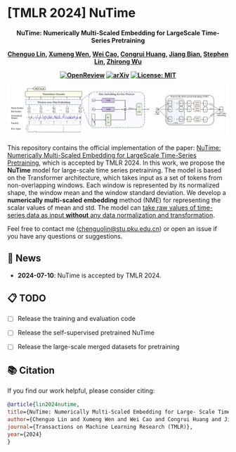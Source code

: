 # [TMLR 2024] NuTime

<h4 align="center">

NuTime: Numerically Multi-Scaled Embedding for LargeScale Time-Series Pretraining

[Chenguo Lin](https://chenguolin.github.io), [Xumeng Wen](https://github.com/xumwen), [Wei Cao](https://weicao1990.github.io/), [Congrui Huang](https://dblp.org/pid/26/8737.html), [Jiang Bian](https://sites.google.com/view/jiangbian), [Stephen Lin](https://www.microsoft.com/en-us/research/people/stevelin/), [Zhirong Wu](https://www.microsoft.com/en-us/research/people/wuzhiron/)

[![OpenReview](https://img.shields.io/badge/OpenReview-Page-blue)](https://openreview.net/forum?id=TwiSBZ0p9u)
[![arXiv](https://img.shields.io/badge/arXiv-2310.07402-b31b1b.svg?logo=arXiv)](https://arxiv.org/abs/2310.07402)
[![License: MIT](https://img.shields.io/badge/License-MIT-yellow)](./LICENSE)

<p>
    <img width="730" alt="pipeline", src="./assets/pipeline.png">
</p>

</h4>

This repository contains the official implementation of the paper: [NuTime: Numerically Multi-Scaled Embedding for LargeScale Time-Series Pretraining](https://arxiv.org/abs/2310.07402), which is accepted by TMLR 2024.
In this work, we propose the <b>NuTime</b> model for large-scale time series pretraining. The model is based on the Transformer architecture, which takes input as a set of tokens from non-overlapping windows. Each window is represented by its normalized shape, the window mean and the window standard deviation. We develop a <b>numerically multi-scaled embedding</b> method (NME) for representing the scalar values of mean and std. The model can <u>take raw values of time-series data as input <b>without</b> any data normalization and transformation</u>.

Feel free to contact me (chenguolin@stu.pku.edu.cn) or open an issue if you have any questions or suggestions.


## 📢 News
- **2024-07-10**: NuTime is accepted by TMLR 2024.


## 📋 TODO
- [ ] Release the training and evaluation code
- [ ] Release the self-supervised pretrained NuTime
- [ ] Release the large-scale merged datasets for pretraining


## 📚 Citation
If you find our work helpful, please consider citing:
```bibtex
@article{lin2024nutime,
title={NuTime: Numerically Multi-Scaled Embedding for Large- Scale Time-Series Pretraining},
author={Chenguo Lin and Xumeng Wen and Wei Cao and Congrui Huang and Jiang Bian and Stephen Lin and Zhirong Wu},
journal={Transactions on Machine Learning Research (TMLR)},
year={2024}
}
```
